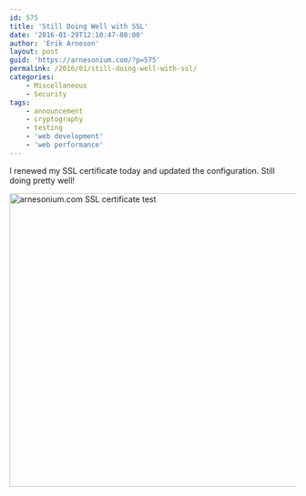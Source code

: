 ```yaml
---
id: 575
title: 'Still Doing Well with SSL'
date: '2016-01-29T12:10:47-08:00'
author: 'Erik Arneson'
layout: post
guid: 'https://arnesonium.com/?p=575'
permalink: /2016/01/still-doing-well-with-ssl/
categories:
    - Miscellaneous
    - Security
tags:
    - announcement
    - cryptography
    - testing
    - 'web development'
    - 'web performance'
---
```


I renewed my SSL certificate today and updated the configuration. Still doing pretty well!
<!--more-->

<img src="https://arnesonium.com/wp-content/uploads/2016/01/Screenshot-from-2016-01-29-12-07-06.png" alt="arnesonium.com SSL certificate test" width="923" height="516" class="aligncenter size-full wp-image-576" />
